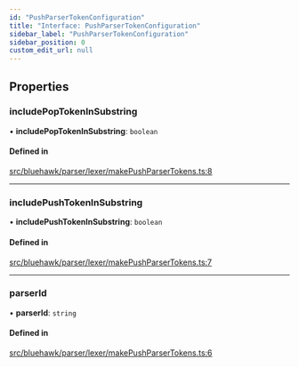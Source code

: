 ```yaml
---
id: "PushParserTokenConfiguration"
title: "Interface: PushParserTokenConfiguration"
sidebar_label: "PushParserTokenConfiguration"
sidebar_position: 0
custom_edit_url: null
---
```


## Properties

### includePopTokenInSubstring

• **includePopTokenInSubstring**: `boolean`

#### Defined in

[src/bluehawk/parser/lexer/makePushParserTokens.ts:8](https://github.com/mongodben/Bluehawk/blob/488980a/src/bluehawk/parser/lexer/makePushParserTokens.ts#L8)

___

### includePushTokenInSubstring

• **includePushTokenInSubstring**: `boolean`

#### Defined in

[src/bluehawk/parser/lexer/makePushParserTokens.ts:7](https://github.com/mongodben/Bluehawk/blob/488980a/src/bluehawk/parser/lexer/makePushParserTokens.ts#L7)

___

### parserId

• **parserId**: `string`

#### Defined in

[src/bluehawk/parser/lexer/makePushParserTokens.ts:6](https://github.com/mongodben/Bluehawk/blob/488980a/src/bluehawk/parser/lexer/makePushParserTokens.ts#L6)
